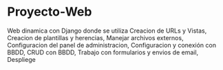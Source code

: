 # Proyecto-Web
Web dinamica con Django donde se utiliza Creacion de URLs y Vistas, Creacion de plantillas y herencias, Manejar archivos externos, Configuracion del panel de administracion, Configuracion y conexión con BBDD, CRUD con BBDD, Trabajo con formularios y envios de email, Despliege

